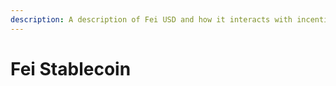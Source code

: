 ```yaml
---
description: A description of Fei USD and how it interacts with incentive contracts
---
```


# Fei Stablecoin

## 

